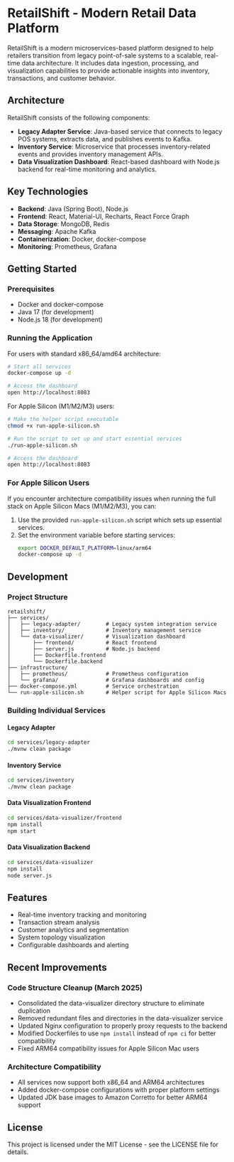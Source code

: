# RetailShift - Modern Retail Data Platform

RetailShift is a modern microservices-based platform designed to help retailers transition from legacy point-of-sale systems to a scalable, real-time data architecture. It includes data ingestion, processing, and visualization capabilities to provide actionable insights into inventory, transactions, and customer behavior.

## Architecture

RetailShift consists of the following components:

- **Legacy Adapter Service**: Java-based service that connects to legacy POS systems, extracts data, and publishes events to Kafka.
- **Inventory Service**: Microservice that processes inventory-related events and provides inventory management APIs.
- **Data Visualization Dashboard**: React-based dashboard with Node.js backend for real-time monitoring and analytics.

## Key Technologies

- **Backend**: Java (Spring Boot), Node.js
- **Frontend**: React, Material-UI, Recharts, React Force Graph
- **Data Storage**: MongoDB, Redis
- **Messaging**: Apache Kafka
- **Containerization**: Docker, docker-compose
- **Monitoring**: Prometheus, Grafana

## Getting Started

### Prerequisites

- Docker and docker-compose
- Java 17 (for development)
- Node.js 18 (for development)

### Running the Application

For users with standard x86_64/amd64 architecture:

```bash
# Start all services
docker-compose up -d

# Access the dashboard
open http://localhost:8083
```

For Apple Silicon (M1/M2/M3) users:

```bash
# Make the helper script executable
chmod +x run-apple-silicon.sh

# Run the script to set up and start essential services
./run-apple-silicon.sh

# Access the dashboard
open http://localhost:8083
```

### For Apple Silicon Users

If you encounter architecture compatibility issues when running the full stack on Apple Silicon Macs (M1/M2/M3), you can:

1. Use the provided `run-apple-silicon.sh` script which sets up essential services.
2. Set the environment variable before starting services:
   ```bash
   export DOCKER_DEFAULT_PLATFORM=linux/arm64
   docker-compose up -d
   ```

## Development

### Project Structure

```
retailshift/
├── services/
│   ├── legacy-adapter/        # Legacy system integration service
│   ├── inventory/             # Inventory management service
│   └── data-visualizer/       # Visualization dashboard
│       ├── frontend/          # React frontend
│       ├── server.js          # Node.js backend
│       ├── Dockerfile.frontend
│       └── Dockerfile.backend
├── infrastructure/
│   ├── prometheus/            # Prometheus configuration
│   └── grafana/               # Grafana dashboards and config
├── docker-compose.yml         # Service orchestration
└── run-apple-silicon.sh       # Helper script for Apple Silicon Macs
```

### Building Individual Services

#### Legacy Adapter

```bash
cd services/legacy-adapter
./mvnw clean package
```

#### Inventory Service

```bash
cd services/inventory
./mvnw clean package
```

#### Data Visualization Frontend

```bash
cd services/data-visualizer/frontend
npm install
npm start
```

#### Data Visualization Backend

```bash
cd services/data-visualizer
npm install
node server.js
```

## Features

- Real-time inventory tracking and monitoring
- Transaction stream analysis
- Customer analytics and segmentation
- System topology visualization
- Configurable dashboards and alerting

## Recent Improvements

### Code Structure Cleanup (March 2025)

- Consolidated the data-visualizer directory structure to eliminate duplication
- Removed redundant files and directories in the data-visualizer service
- Updated Nginx configuration to properly proxy requests to the backend
- Modified Dockerfiles to use `npm install` instead of `npm ci` for better compatibility
- Fixed ARM64 compatibility issues for Apple Silicon Mac users

### Architecture Compatibility

- All services now support both x86_64 and ARM64 architectures
- Added docker-compose configurations with proper platform settings
- Updated JDK base images to Amazon Corretto for better ARM64 support

## License

This project is licensed under the MIT License - see the LICENSE file for details.
